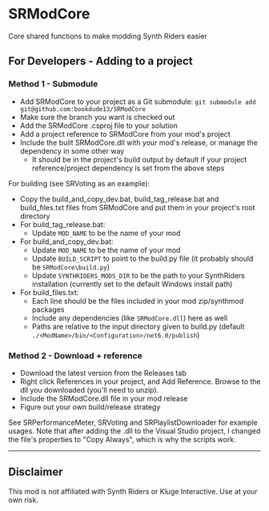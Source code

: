 # SRModCore
Core shared functions to make modding Synth Riders easier

## For Developers - Adding to a project

### Method 1 - Submodule
- Add SRModCore to your project as a Git submodule: `git submodule add git@github.com:bookdude13/SRModCore`
- Make sure the branch you want is checked out
- Add the SRModCore .csproj file to your solution
- Add a project reference to SRModCore from your mod's project
- Include the built SRModCore.dll with your mod's release, or manage the dependency in some other way
  - It should be in the project's build output by default if your project reference/project dependency is set from the above steps

For building (see SRVoting as an example):
- Copy the build_and_copy_dev.bat, build_tag_release.bat and build_files.txt files from SRModCore and put them in your project's root directory
- For build_tag_release.bat:
  - Update `MOD_NAME` to be the name of your mod
- For build_and_copy_dev.bat:
  - Update `MOD_NAME` to be the name of your mod
  - Update `BUILD_SCRIPT` to point to the build.py file (it probably should be `SRModCore\build.py`)
  - Update `SYNTHRIDERS_MODS_DIR` to be the path to your SynthRiders installation (currently set to the default Windows install path)
- For build_files.txt:
  - Each line should be the files included in your mod zip/synthmod packages
  - Include any dependencies (like `SRModCore.dll`) here as well
  - Paths are relative to the input directory given to build.py (default `./<ModName>/bin/<Configuration>/net6.0/publish`)

### Method 2 - Download + reference
- Download the latest version from the Releases tab
- Right click References in your project, and Add Reference. Browse to the dll you downloaded (you'll need to unzip).
- Include the SRModCore.dll file in your mod release
- Figure out your own build/release strategy

See SRPerformanceMeter, SRVoting and SRPlaylistDownloader for example usages. Note that after adding the .dll to the Visual Studio project, I changed the file's properties to "Copy Always", which is why the scripts work.

---

## Disclaimer
This mod is not affiliated with Synth Riders or Kluge Interactive. Use at your own risk.

